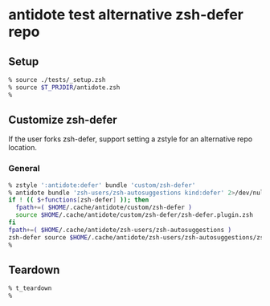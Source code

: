 # antidote test alternative zsh-defer repo

## Setup

```zsh
% source ./tests/_setup.zsh
% source $T_PRJDIR/antidote.zsh
%
```

## Customize zsh-defer

If the user forks zsh-defer, support setting a zstyle for an alternative repo location.

### General

```zsh
% zstyle ':antidote:defer' bundle 'custom/zsh-defer'
% antidote bundle 'zsh-users/zsh-autosuggestions kind:defer' 2>/dev/null
if ! (( $+functions[zsh-defer] )); then
  fpath+=( $HOME/.cache/antidote/custom/zsh-defer )
  source $HOME/.cache/antidote/custom/zsh-defer/zsh-defer.plugin.zsh
fi
fpath+=( $HOME/.cache/antidote/zsh-users/zsh-autosuggestions )
zsh-defer source $HOME/.cache/antidote/zsh-users/zsh-autosuggestions/zsh-autosuggestions.plugin.zsh
%
```

## Teardown

```zsh
% t_teardown
%
```
